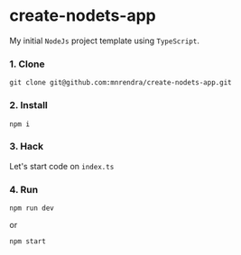 # create-nodets-app
My initial `NodeJs` project template using `TypeScript`.

### 1. Clone
```
git clone git@github.com:mnrendra/create-nodets-app.git
```

### 2. Install
```
npm i
```

### 3. Hack
Let's start code on `index.ts`

### 4. Run
```
npm run dev
```
or
```
npm start
```
